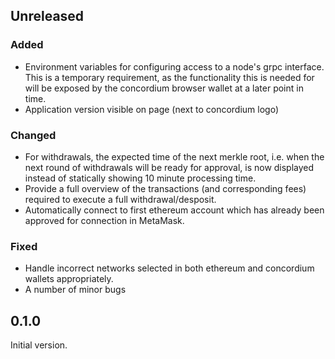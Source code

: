 ## Unreleased

### Added
- Environment variables for configuring access to a node's grpc interface. This is a temporary requirement, as the functionality this is needed for will be exposed by the concordium browser wallet at a later point in time.
- Application version visible on page (next to concordium logo)

### Changed
- For withdrawals, the expected time of the next merkle root, i.e. when the next round of withdrawals will be ready for approval, is now displayed instead of statically showing 10 minute processing time.
- Provide a full overview of the transactions (and corresponding fees) required to execute a full withdrawal/desposit.
- Automatically connect to first ethereum account which has already been approved for connection in MetaMask.

### Fixed
- Handle incorrect networks selected in both ethereum and concordium wallets appropriately.
- A number of minor bugs

## 0.1.0

Initial version.

